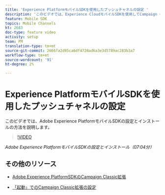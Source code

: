 ```yaml
---
title: 'Experience PlatformモバイルSDKを使用したプッシュチャネルの設定 '
description: 'このビデオでは、Experience CloudモバイルSDKを使用してCampaign Classic用にプッシュチャネルを設定する方法を説明します。 '
feature: Mobile SDK
topics: Mobile Channels
kt: 2683
doc-type: feature video
activity: setup
team: PM
translation-type: tm+mt
source-git-commit: 2666fa2d95ca6df4720ad6a3e3d5789ac283b3a7
workflow-type: tm+mt
source-wordcount: '91'
ht-degree: 2%

---
```



# Experience PlatformモバイルSDKを使用したプッシュチャネルの設定

このビデオでは、Adobe Experience PlatformモバイルSDKの設定とインストールの方法を説明します。

>[!VIDEO](https://video.tv.adobe.com/v/27699?quality=12)

*Adobe Experience PlatformモバイルSDKの設定とインストール（07:04分）*

## その他のリソース

* [Adobe Experience PlatformSDKのCampaign Classic拡張](https://helpx-internal.corp.adobe.com/content/help/en/campaign/kb/acc-aep-extension.html)

* [「起動」でのCampaign Classic拡張の設定](https://aep-sdks.gitbook.io/docs/using-mobile-extensions/adobe-campaignclassic)

